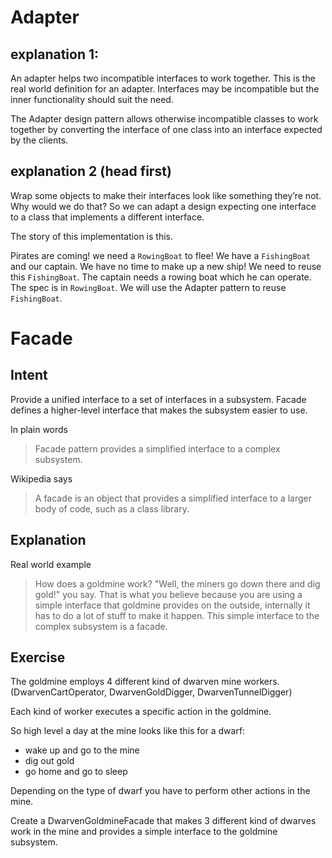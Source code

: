# Adapter
## explanation 1:
An adapter helps two incompatible interfaces to work together. This is the real world definition
for an adapter. 
Interfaces may be incompatible but the inner functionality should suit the need.

The Adapter design pattern allows otherwise incompatible classes to work together by converting
the interface of one class into an interface expected by the clients.

## explanation 2 (head first)
Wrap some objects to make their interfaces look like something they’re not. 
Why would we do that? So we can adapt a design expecting one interface to a class that implements a different interface.

The story of this implementation is this.

Pirates are coming! we need a `RowingBoat` to flee! 
We have a `FishingBoat` and our captain. We have no time to make up a new ship! We need to reuse this `FishingBoat`. 
The captain needs a rowing boat which he can operate. The spec is in `RowingBoat`. We will use the Adapter pattern to reuse `FishingBoat`.


# Facade
## Intent
Provide a unified interface to a set of interfaces in a subsystem.
Facade defines a higher-level interface that makes the subsystem easier to use.

In plain words

> Facade pattern provides a simplified interface to a complex subsystem.

Wikipedia says

> A facade is an object that provides a simplified interface to a larger body of code, such as a class library.

## Explanation

Real world example

> How does a goldmine work? "Well, the miners go down there and dig gold!" you say. 
That is what you believe because you are using a simple interface that goldmine provides on the outside, internally it has to do a lot of stuff to make it happen.
This simple interface to the complex subsystem is a facade.


## Exercise

The goldmine employs 4 different kind of dwarven mine workers. (DwarvenCartOperator, DwarvenGoldDigger, DwarvenTunnelDigger) 

Each kind of worker executes a specific action in the goldmine.

So high level a day at the mine looks like this for a dwarf:
* wake up and go to the mine
* dig out gold
* go home and go to sleep

Depending on the type of dwarf you have to perform other actions in the mine.

Create a DwarvenGoldmineFacade that makes 3 different kind of dwarves work in the mine and provides a simple interface to the goldmine subsystem.


